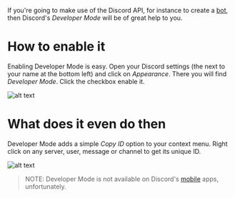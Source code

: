 <!-- TITLE: Developer Mode -->
<!-- SUBTITLE: It'll seriously help you in life. -->

If you're going to make use of the Discord API, for instance to create a [bot](/bots), then Discord's *Developer Mode* will be of great help to you.

# How to enable it
Enabling Developer Mode is easy. Open your Discord settings (the <i class="icon-cog"></i> next to your name at the bottom left) and click on _Appearance_. There you will find _Developer Mode_. Click the checkbox enable it.

![alt text](https://i.imgur.com/zvwFXnl.png "Settings - Appearance")

# What does it even do then
Developer Mode adds a simple _Copy ID_ option to your context menu. Right click on any server, user, message or channel to get its unique ID.

![alt text](https://i.imgur.com/Kb1cmIh.png "Developer Mode in action")

> NOTE: Developer Mode is not available on Discord's [mobile](/mobile) apps, unfortunately.